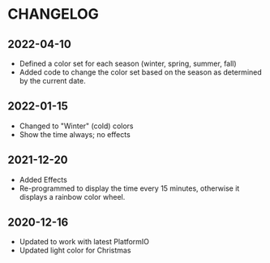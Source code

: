 # CHANGELOG


## 2022-04-10
* Defined a color set for each season (winter, spring, summer, fall)
* Added code to change the color set based on the season as determined by the current date.

## 2022-01-15
* Changed to "Winter" (cold) colors
* Show the time always; no effects

## 2021-12-20
* Added Effects
* Re-programmed to display the time every 15 minutes, otherwise it displays a
  rainbow color wheel.

## 2020-12-16
* Updated to work with latest PlatformIO
* Updated light color for Christmas
